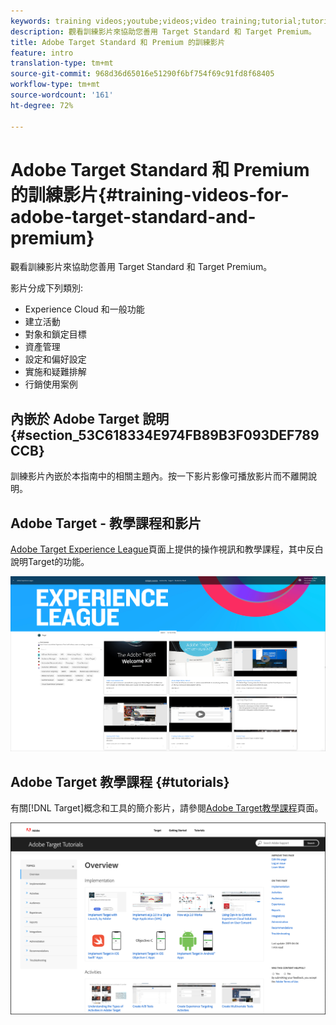 ```yaml
---
keywords: training videos;youtube;videos;video training;tutorial;tutorials;video
description: 觀看訓練影片來協助您善用 Target Standard 和 Target Premium。
title: Adobe Target Standard 和 Premium 的訓練影片
feature: intro
translation-type: tm+mt
source-git-commit: 968d36d65016e51290f6bf754f69c91fd8f68405
workflow-type: tm+mt
source-wordcount: '161'
ht-degree: 72%

---
```



# Adobe Target Standard 和 Premium 的訓練影片{#training-videos-for-adobe-target-standard-and-premium}

觀看訓練影片來協助您善用 Target Standard 和 Target Premium。

影片分成下列類別:

* Experience Cloud 和一般功能
* 建立活動
* 對象和鎖定目標
* 資產管理
* 設定和偏好設定
* 實施和疑難排解
* 行銷使用案例

## 內嵌於 Adobe Target 說明 {#section_53C618334E974FB89B3F093DEF789CCB}

訓練影片內嵌於本指南中的相關主題內。按一下影片影像可播放影片而不離開說明。

## Adobe Target - 教學課程和影片

[Adobe Target Experience League](https://guided.adobe.com/#recommended/solutions/target)頁面上提供的操作視訊和教學課程，其中反白說明Target的功能。

![Experience League 影片](/help/c-intro/assets/experience-league.png)

## Adobe Target 教學課程  {#tutorials}

有關[!DNL Target]概念和工具的簡介影片，請參閱[Adobe Target教學課程](https://experienceleague.adobe.com/docs/target-learn/tutorials/overview.html)頁面。

![Adobe Target 教學課程](/help/c-intro/assets/adobe-target-tutorials-new.png)